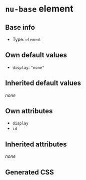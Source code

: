 # `nu-base` element

## Base info
* Type: `element`


## Own default values
* `display`: `"none"`

## Inherited default values
*none*


## Own attributes
* `display`
* `id`


## Inherited attributes
*none*

## Generated CSS
```css

```
